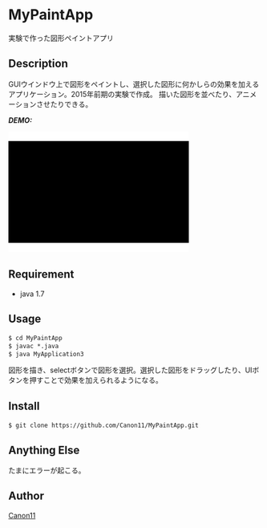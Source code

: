 # MyPaintApp
実験で作った図形ペイントアプリ

## Description
GUIウインドウ上で図形をペイントし、選択した図形に何かしらの効果を加えるアプリケーション。2015年前期の実験で作成。
描いた図形を並べたり、アニメーションさせたりできる。

***DEMO:***

![circleanimationmuvie](https://github.com/Canon11/MyPaintApp/blob/master/gif/MyPaintDemo.gif)


## Requirement
- java 1.7

## Usage
```
$ cd MyPaintApp
$ javac *.java
$ java MyApplication3
```
図形を描き、selectボタンで図形を選択。選択した図形をドラッグしたり、UIボタンを押すことで効果を加えられるようになる。

## Install
```
$ git clone https://github.com/Canon11/MyPaintApp.git
```

## Anything Else
たまにエラーが起こる。

## Author

[Canon11](https://github.com/Canon11)
